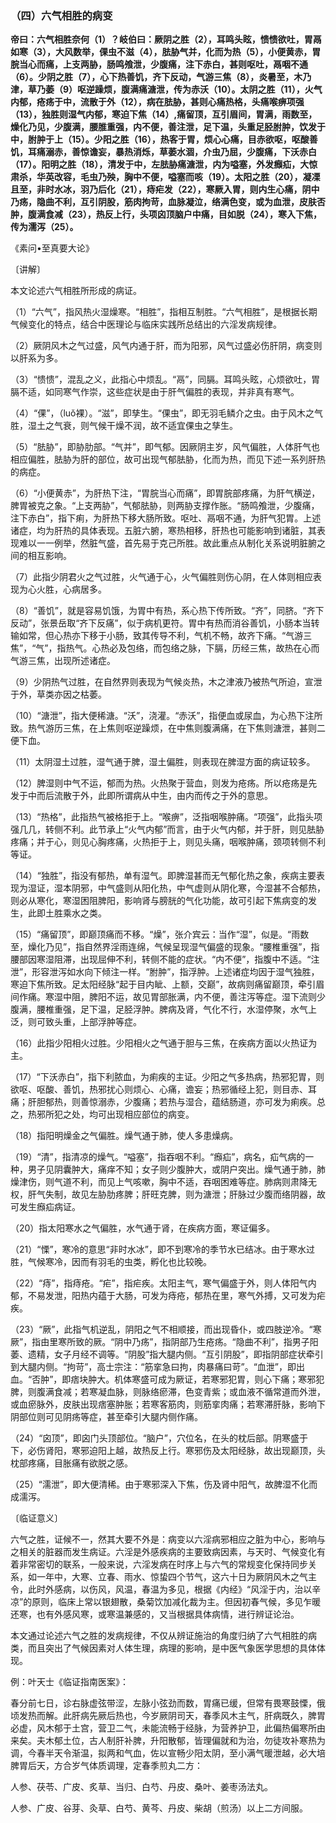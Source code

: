 ### （四）六气相胜的病变

**帝曰：六气相胜奈何（1）？岐伯曰：厥阴之胜（2），耳鸣头眩，愦愦欲吐，胃鬲如寒（3），大风数举，倮虫不滋（4），胠胁气并，化而为热（5），小便黄赤，胃脘当心而痛，上支两胁，肠鸣飧泄，少腹痛，注下赤白，甚则呕吐，鬲咽不通（6）。少阴之胜（7），心下热善饥，齐下反动，气游三焦（8），炎暑至，木乃津，草乃萎（9）呕逆躁烦，腹满痛溏泄，传为赤沃（10）。太阴之胜（11），火气内郁，疮疡于中，流散于外（12），病在胠胁，甚则心痛热格，头痛喉痹项强（13），独胜则湿气内郁，寒迫下焦（14）,痛留顶，互引眉间，胃满，雨数至，燥化乃见，少腹满，腰脽重强，内不便，善注泄，足下温，头重足胫胕肿，饮发于中，胕肿于上（15）。少阳之胜（16），热客于胃，烦心心痛，目赤欲呕，呕酸善饥，耳痛溺赤，善惊谵妄，暴热消烁，草萎水涸，介虫乃屈，少腹痛，下沃赤白（17）。阳明之胜（18），清发于中，左胠胁痛溏泄，内为嗌塞，外发㿗疝，大惊肃杀，华英改容，毛虫乃殃，胸中不便，嗌塞而咳（19）。太阳之胜（20），凝凓且至，非时水冰，羽乃后化（21），痔疟发（22），寒厥入胃，则内生心痛，阴中乃疡，隐曲不利，互引阴股，筋肉拘苛，血脉凝泣，络满色变，或为血泄，皮肤否肿，腹满食减（23），热反上行，头项囟顶脑户中痛，目如脱（24），寒入下焦，传为濡泻（25）。**

《素问•至真要大论》

〔讲解〕

本文论述六气相胜所形成的病证。

（1）“六气”，指风热火湿燥寒。“相胜”，指相互制胜。“六气相胜”，是根据长期气候变化的特点，结合中医理论与临床实践所总结出的六淫发病规律。

（2）厥阴风木之气过盛，风气内通于肝，而为阳邪，风气过盛必伤肝阴，病变则以肝系为多。

（3）“愦愦”，混乱之义，此指心中烦乱。“鬲”，同膈。耳鸣头眩，心烦欲吐，胃膈不适，如同寒气作崇，这些症状是由于肝气偏胜的表现，并非真有寒气。

（4）“倮”，（luǒ裸）。“滋”，即孳生。“倮虫”，即无羽毛鳞介之虫。由于风木之气胜，湿土之气衰，则气候干燥不润，故不适宜倮虫之孳生。

（5）“胠胁”，即胁肋部。“气并”，即气郁。因厥阴主岁，风气偏胜，人体肝气也相应偏胜，胠胁为肝的部位，故可出现气郁胠胁，化而为热，而见下述一系列肝热的病症。

（6）“小便黄赤”，为肝热下注，“胃脘当心而痛”，即胃脘部疼痛，为肝气横逆，脾胃被克之象。“上支两胁”，气郁胠胁，则两胁支撑作胀。“肠鸣飧泄，少腹痛，注下赤白”，指下痢，为肝热下移大肠所致。呕吐、鬲咽不通，为肝气犯胃。上述诸症，均为肝热的具体表现。五脏六腑，寒热相移，肝热也可能影响到诸脏，其表现难以一一例举，然脏气盛，首先易于克己所胜。故此重点从制化关系说明脏腑之间的相互影响。

（7）此指少阴君火之气过胜，火气通于心，火气偏胜则伤心阴，在人体则相应表现为心火胜，心病居多。

（8）“善饥”，就是容易饥饿，为胃中有热，系心热下传所致。“齐”，同脐。“齐下反动”，张景岳取“齐下反痛”，似于病机更符。胃中有热而消谷善饥，小肠本当转输如常，但心热亦下移于小肠，致其传导不利，气机不畅，故齐下痛。“气游三焦”，“气”，指热气。心热必及包络，而包络之脉，下膈，历经三焦，故热在心而气游三焦，出现所述诸症。

（9）少阴热气过胜，在自然界则表现为气候炎热，木之津液乃被热气所迫，宣泄于外，草类亦因之枯萎。

（10）“溏泄”，指大便稀溏。“沃”，浇灌。“赤沃”，指便血或尿血，为心热下注所致。热气游历三焦，在上焦则呕逆躁烦，在中焦则腹满痛，在下焦则溏泄，甚则二便下血。

（11）太阴湿土过胜，湿气通于脾，湿土偏胜，则表现在脾湿方面的病证较多。

（12）脾湿则中气不运，郁而为热。火热聚于营血，则发为疮疡。所以疮疡是先发于中而后流散于外，此即所谓病从中生，由内而传之于外的意思。

（13）“热格”，此指热气被格拒于上。“喉痹”，泛指咽喉肿痛。“项强”，此指头项强几几，转侧不利。此节承上“火气内郁”而言，由于火气内郁，并于肝，则见胠胁疼痛；并于心，则见心胸疼痛，火热拒于上，则见头痛，咽喉肿痛，颈项转侧不利等证。

（14）“独胜”，指没有郁热，单有湿气。即脾湿甚而无气郁化热之象，疾病主要表现为湿证，湿本阴邪，中气盛则从阳化热，中气虚则从阴化寒，今湿甚不合郁热，则必从寒化，寒湿困阻脾阳，影响肾与膀胱的气化功能，故可引起下焦病变的发生，此即土胜乘水之类。

（15）“痛留顶”，即巅顶痛而不移。“燥”，张介宾云：当作“湿”，似是。“雨数至，燥化乃见”，指自然界淫雨连绵，气候呈现湿气偏盛的现象。“腰椎重强”，指腰部因寒湿阻滞，出现屈伸不利，转侧不能的症状。“内不便”，指腹中不适。“注泄”，形容泄泻如水向下倾注一样。“胕肿”，指浮肿。上述诸症均因于湿气独胜，寒迫下焦所致。足太阳经脉“起于目内眦、上额，交巅”，故病则痛留巅顶，牵引眉间作痛。寒湿中阻，脾阳不运，故见胃部胀满，内不便，善注泻等症。湿下流则少腹满，腰椎重强，足下温，足胫浮肿。脾病及肾，气化不行，水湿停聚，水气上泛，则可致头重，上部浮肿等症。

（16）此指少阳相火过胜。少阳相火之气通于胆与三焦，在疾病方面以火热证为主。

（17）“下沃赤白”，指下利脓血，为痢疾的主证。少阳之气多热病，热邪犯胃，则欲呕、呕酸、善饥，热邪扰心则烦心、心痛，谵妄；热邪循经上犯，则目赤、耳痛；肝胆郁热，则善惊溺赤，少腹痛；若热与湿合，蕴结肠道，亦可发为痢疾。总之，热邪所犯之处，均可出现相应部位的病变。

（18）指阳明燥金之气偏胜。燥气通于肺，使人多患燥病。

（19）“清”，指清凉的燥气。“嗌塞”，指吞咽不利。“㿗疝”，病名，疝气病的一种，男子见阴囊肿大，痛痒不知；女子则少腹肿大，或阴户突出。燥气通于肺，肺燥津伤，则气道不利，而见上气咳嗽，胸中不适，吞咽困难等症。肺病则肃降无权，肝气失制，故见左胁肋疼脾；肝旺克脾，则为溏泄；肝脉过少腹而络阴器，故可发生㿗疝病证。

（20）指太阳寒水之气偏胜，水气通于肾，在疾病方面，寒证偏多。

（21）“慄”，寒冷的意思“非时水冰”，即不到寒冷的季节水已结冰。由于寒水过胜，气候寒冷，因而有羽毛的虫类，孵化也比较晚。

（22）“痔”，指痔疮。“疟”，指疟疾。太阳主气，寒气偏盛于外，则人体阳气内郁，不易发泄，阳热内蕴于大肠，可发为痔疮，郁热在里，寒气外搏，又可发为疟疾。

（23）“厥”，此指气机逆乱，阴阳之气不相顺接，而出现昏仆，或四肢逆冷。“寒厥”，指由里寒所致的厥。“阴中乃疡”，指阴部乃生疮疡。“隐曲不利”，指男子阳萎、遗精，女子月经不调等。“阴股”指大腿内侧。“互引阴股”，即指阴部症状牵引到大腿内侧。“拘苛”，高士宗注：“筋挛急曰拘，肉暴痛曰苛”。“血泄”，即出血。“否肿”，即痞块肿大。机体寒盛可成为厥证，若寒邪犯胃，则心下痛；寒邪犯脾，则腹满食减；若寒凝血脉，则脉络瘀滞，色变青紫；或血液不循常道而外泄，或血瘀脉外，皮肤出现痞塞肿胀；若寒客筋肉，则筋挛肉痛；若寒滞肝脉，影响下阴部位则可见阴疡等症，甚至牵引大腿内侧作痛。

（24）“囟顶”，即囟门头顶部位。“脑户”，穴位名，在头的枕后部。阴寒盛于下，必伤肾阳，寒邪迫阳上越，故热反上行。寒邪伤及太阳经脉，故出现巅顶，头枕部疼痛，目胀痛有欲脱之感。

（25）“濡泄”，即大便清稀。由于寒邪深入下焦，伤及肾中阳气，故脾湿不化而成濡泻。

〔临证意义〕

六气之胜，证候不一，然其大要不外是：病变以六淫病邪相应之脏为中心，影响与之相关的脏器而发生病证。六淫是外感疾病的主要致病因素，与天时、气候变化有着非常密切的联系，一般来说，六淫发病在时序上与六气的常规变化保持同步关系，如一年中，大寒、立春、雨水、惊蛰四个节气，这六十日为厥阴风木之气主令，此时外感病，以伤风，风温，春温为多见，根据《内经》“风淫于内，治以辛凉”的原则，临床上常以银翅散，桑菊饮加减化裁为主。但因初春气候，多见乍暖还寒，也有外感风寒，或寒温兼感的，又当根据具体病情，进行辨证论治。

本文通过论述六气之胜的发病规律，不仅从辨证施治的角度归纳了六气相胜的病类，而且突出了气候因素对人体生理，病理的影响，是中医气象医学思想的具体体现。

例：叶天士《临证指南医案》：

春分前七日，诊右脉虚弦带涩，左脉小弦劲而数，胃痛已缓，但常有畏寒鼓慄，俄顷发热而解。此肝病先厥后热也，今岁厥阴司天，春季风木主气，肝病既久，脾胃必虚，风木郁于土宫，营卫二气，未能流畅于经脉，为营养护卫，此偏热偏寒所由来矣。夫木郁土位，古人制肝补脾，升阳散郁，皆理偏就和为治，勿徒攻补寒热为调，今春半天令渐温，拟两和气血，佐以宣畅少阳太阴，至小满气暖泄越，必大培脾胃后天，方合岁气体质调理，定春季煎丸二方：

人参、茯苓、广皮、炙草、当归、白芍、丹皮、桑叶、姜枣汤法丸。

人参、广皮、谷芽、灸草、白芍、黄芩、丹皮、柴胡（煎汤）以上二方间服。
